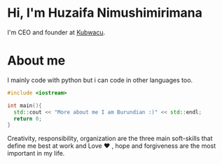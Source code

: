 # Hi, I'm Huzaifa Nimushimirimana
I'm CEO and founder at [Kubwacu](https://www.kubwacu.com).
# About me
I mainly code with python but i can code in other languages too. 
```c++
#include <iostream>

int main(){
  std::cout << "More about me I am Burundian :)" << std::endl;
  return 0;
}
```
Creativity, responsibility, organization are the three main soft-skills that define me best at work and Love :heart: , hope and forgiveness are the most important in my life.

